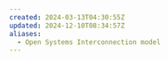 ```yaml
---
created: 2024-03-13T04:30:55Z
updated: 2024-12-10T08:34:57Z
aliases:
  - Open Systems Interconnection model
---
```

